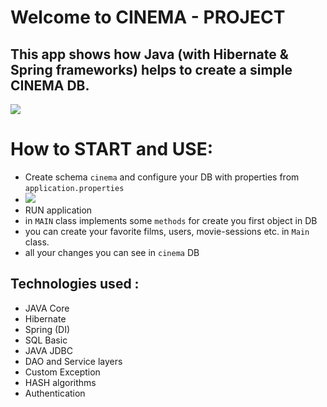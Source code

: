 # Welcome to CINEMA - PROJECT
## This app shows how Java (with Hibernate & Spring frameworks) helps to create a simple CINEMA DB.
![](https://i.imgur.com/fV3V9PL.png)
# How to START and USE:
- Create schema `cinema` and configure your DB with properties from `application.properties`
- ![](https://i.imgur.com/eNVvlQs.png)
- RUN application
- in `MAIN` class implements some `methods` for create you first object in DB 
- you can create your favorite films, users, movie-sessions etc. in `Main` class. 
- all your changes you can see in `cinema` DB
## Technologies used :
- JAVA Core
- Hibernate
- Spring (DI)
- SQL Basic
- JAVA JDBC
- DAO and Service layers
- Custom Exception
- HASH algorithms
- Authentication

 

